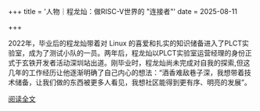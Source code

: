 +++
title = '人物｜程龙灿：做RISC-V世界的 "连接者"'
date = 2025-08-11

+++

2022年，毕业后的程龙灿带着对 Linux 的喜爱和扎实的知识储备进入了PLCT实验室，成为了测试小队的一员。两年后，程龙灿以PLCT实验室运营经理的身份正式于玄铁开发者活动深圳站出道。刚毕业时，程龙灿尚未完成对自我的探索,但这几年的工作经历让他逐渐明确了自己内心的想法：“酒香难敌巷子深，我想带着技术储备，让我们做的东西被更多人看见，我想社区能得到更有序、明亮的发展”。

[阅读全文](https://mp.weixin.qq.com/s/ufRXLP7Dl3mrkSU7IWaIrQ)

